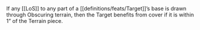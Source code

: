 If any [[LoS]] to any part of a [[definitions/feats/Target]]’s base is drawn through Obscuring terrain, then the Target benefits from cover if it is within 1” of the Terrain piece.